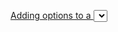 ﻿[Adding options to a <select> using jQuery/JavaScript](http://stackoverflow.com/questions/740195/adding-options-to-a-select-using-jquery-javascript)

